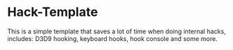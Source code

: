 # Hack-Template
This is a simple template that saves a lot of time when doing internal hacks, includes: D3D9 hooking, keyboard hooks, hook console and some more.

